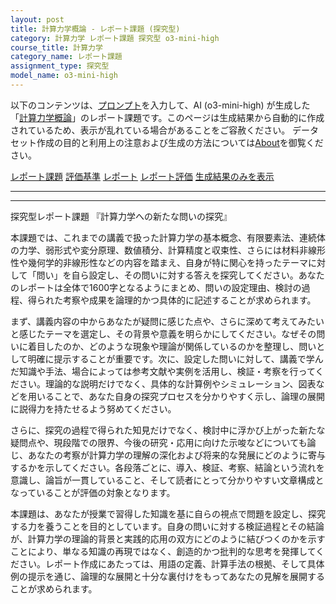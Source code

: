 ```yaml
---
layout: post
title: 計算力学概論 - レポート課題 (探究型)
category: 計算力学 レポート課題 探究型 o3-mini-high
course_title: 計算力学
category_name: レポート課題
assignment_type: 探究型
model_name: o3-mini-high
---
```


以下のコンテンツは、[プロンプト](https://github.com/takedatoshiyuki/synthetic_assignments/tree/main/generated/計算力学/o3-mini-high/prompt_レポート課題-探究型.md)を入力して、AI (o3-mini-high) が生成した「[計算力学概論](/contents/計算力学/)」のレポート課題です。このページは生成結果から自動的に作成されているため、表示が乱れている場合があることをご容赦ください。
データセット作成の目的と利用上の注意および生成の方法については[About](/About)を御覧ください。

[レポート課題](../レポート課題-探究型)
[評価基準](../評価基準-探究型)
[レポート](../レポート-探究型)
[レポート評価](../レポート評価-探究型)
[生成結果のみを表示](https://github.com/takedatoshiyuki/synthetic_assignments/tree/main/generated/計算力学/o3-mini-high/レポート課題-探究型.md)
  

***
***
  
探究型レポート課題 『計算力学への新たな問いの探究』

本課題では、これまでの講義で扱った計算力学の基本概念、有限要素法、連続体の力学、弱形式や変分原理、数値積分、計算精度と収束性、さらには材料非線形性や幾何学的非線形性などの内容を踏まえ、自身が特に関心を持ったテーマに対して「問い」を自ら設定し、その問いに対する答えを探究してください。あなたのレポートは全体で1600字となるようにまとめ、問いの設定理由、検討の過程、得られた考察や成果を論理的かつ具体的に記述することが求められます。

まず、講義内容の中からあなたが疑問に感じた点や、さらに深めて考えてみたいと感じたテーマを選定し、その背景や意義を明らかにしてください。なぜその問いに着目したのか、どのような現象や理論が関係しているのかを整理し、問いとして明確に提示することが重要です。次に、設定した問いに対して、講義で学んだ知識や手法、場合によっては参考文献や実例を活用し、検証・考察を行ってください。理論的な説明だけでなく、具体的な計算例やシミュレーション、図表などを用いることで、あなた自身の探究プロセスを分かりやすく示し、論理の展開に説得力を持たせるよう努めてください。

さらに、探究の過程で得られた知見だけでなく、検討中に浮かび上がった新たな疑問点や、現段階での限界、今後の研究・応用に向けた示唆などについても論じ、あなたの考察が計算力学の理解の深化および将来的な発展にどのように寄与するかを示してください。各段落ごとに、導入、検証、考察、結論という流れを意識し、論旨が一貫していること、そして読者にとって分かりやすい文章構成となっていることが評価の対象となります。

本課題は、あなたが授業で習得した知識を基に自らの視点で問題を設定し、探究する力を養うことを目的としています。自身の問いに対する検証過程とその結論が、計算力学の理論的背景と実践的応用の双方にどのように結びつくのかを示すことにより、単なる知識の再現ではなく、創造的かつ批判的な思考を発揮してください。レポート作成にあたっては、用語の定義、計算手法の根拠、そして具体例の提示を通じ、論理的な展開と十分な裏付けをもってあなたの見解を展開することが求められます。
